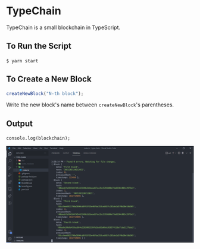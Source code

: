 # TypeChain

TypeChain is a small blockchain in TypeScript.

## To Run the Script
`$ yarn start`

## To Create a New Block
```typescript
createNewBlock("N-th block");
```
Write the new block's name between `createNewBlock`'s parentheses.

## Output
`console.log(blockchain);`

![Console output](https://github.com/nayeonshin/type-chain/blob/main/assets/output.png)